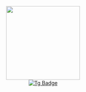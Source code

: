 <div id="header" align="center">
  <img     src="https://media.giphy.com/media/v1.Y2lkPTc5MGI3NjExMjhmeGVub2EwaGY0Y2hzMWI2cGQxeDFlZnZ6dzdkZXFrbGhoZnJhMSZlcD12MV9pbnRlcm5hbF9naWZfYnlfaWQmY3Q9cw/WIQ0N0OUvei1OW1h9Z/giphy.gif" width="200"/>
</div>


<div id="badges" align="center">
  <a href="https://t.me/gtr_malchik">
    <img src="https://img.shields.io/badge/Telegram-blue?style=for-the-badge&logo=twitter&logoColor=white"       alt="Tg Badge"/>
  </a>
</div>

<img align="center" src="https://komarev.com/ghpvc/?username=gtrmalay&style=flat-square&color=blue" alt=""/>

<!-- <div align="center">
 <img src="https://media.giphy.com/media/v1.Y2lkPTc5MGI3NjExbWsxZXFkdDZ4dnI1eXNqaW14NHZlbGRxM2d6YmltNmxlaGlyaWliOCZlcD12MV9pbnRlcm5hbF9naWZfYnlfaWQmY3Q9Zw/RbDKaczqWovIugyJmW/giphy.gif" width="200" height="130"/>
</div>

<div align="center">
  <img src="https://media.giphy.com/media/v1.Y2lkPTc5MGI3NjExdjl4bzRoZTg5dDJ1eXY0dGtwaXhoaGEwOXpyeDF6b3ljNGY3bm1saSZlcD12MV9pbnRlcm5hbF9naWZfYnlfaWQmY3Q9Zw/nGMnDqebzDcfm/giphy.gif" width="200" height="200"/>
</div> -->

